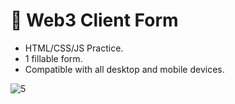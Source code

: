 # 📄 Web3 Client Form

- HTML/CSS/JS Practice.
- 1 fillable form.
- Compatible with all desktop and mobile devices.

![5](https://user-images.githubusercontent.com/95723185/166504727-07db0639-f5ff-4bbe-91cf-53524e11b578.png)
